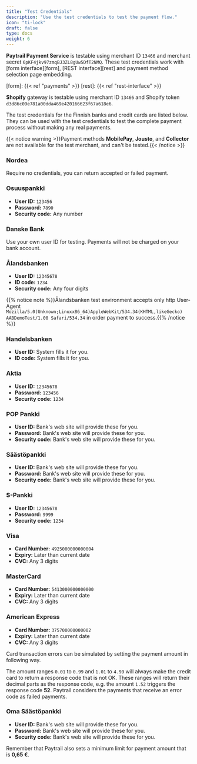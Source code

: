 ```yaml
---
title: "Test Credentials"
description: "Use the test credentials to test the payment flow."
icon: "ti-lock"
draft: false
type: docs
weight: 6
---
```


**Paytrail Payment Service** is testable using merchant ID `13466` and merchant secret `6pKF4jkv97zmqBJ3ZL8gUw5DfT2NMQ`. These test credentials work with [form interface][form], [REST interface][rest] and payment method selection page embedding.

[form]: {{< ref "payments" >}}
[rest]: {{< ref "rest-interface" >}}

**Shopify** gateway is testable using merchant ID `13466` and Shopify token `d3d86c09e781a00dda469e420166623f67a618e6`.

The test credentials for the Finnish banks and credit cards are listed below. They can be used with the test credentials to test the complete payment process without making any real payments.

{{< notice warning >}}Payment methods **MobilePay**, **Jousto**, and **Collector** are not available for the test merchant, and can't be tested.{{< /notice >}}

### Nordea
Require no credentials, you can return accepted or failed payment.

### Osuuspankki
- **User ID:** `123456`
- **Password:** `7890`
- **Security code:** Any number

### Danske Bank
Use your own user ID for testing. Payments will not be charged on your bank account.

### Ålandsbanken
- **User ID:** `12345678`
- **ID code:** `1234`
- **Security code:** Any four digits
  
{{% notice note %}}Ålandsbanken test environment accepts only http User-Agent `Mozilla/5.0(Unknown;Linuxx86_64)AppleWebKit/534.34(KHTML,likeGecko) AABDemoTest/1.00 Safari/534.34` in order payment to success.{{% /notice %}}

### Handelsbanken
- **User ID:** System fills it for you.
- **ID code:** System fills it for you.

### Aktia
- **User ID:** `12345678`
- **Password:** `123456`
- **Security code:** `1234`

### POP Pankki
- **User ID:** Bank's web site will provide these for you.
- **Password:** Bank's web site will provide these for you.
- **Security code:** Bank's web site will provide these for you.

### Säästöpankki
- **User ID:** Bank's web site will provide these for you.
- **Password:** Bank's web site will provide these for you.
- **Security code:** Bank's web site will provide these for you.

### S-Pankki
- **User ID:** `12345678`
- **Password:** `9999`
- **Security code:** `1234`

### Visa
- **Card Number:** `4925000000000004`
- **Expiry:** Later than current date
- **CVC:** Any 3 digits

### MasterCard
- **Card Number:** `5413000000000000`
- **Expiry:** Later than current date
- **CVC:** Any 3 digits

### American Express
- **Card Number:** `375700000000002`
- **Expiry:** Later than current date
- **CVC:** Any 3 digits

Card transaction errors can be simulated by setting the payment amount in following way.

The amount ranges `0.01` to `0.99` and `1.01` to `4.99` will always make the credit card to return a response code that is not OK. These ranges will return their decimal parts as the response code, e.g. the amount `1.52` triggers the response code **52**. Paytrail considers the payments that receive an error code as failed payments.

### Oma Säästöpankki
- **User ID:** Bank's web site will provide these for you.
- **Password:** Bank's web site will provide these for you.
- **Security code:** Bank's web site will provide these for you.

Remember that Paytrail also sets a minimum limit for payment amount that is **0,65 €**.
